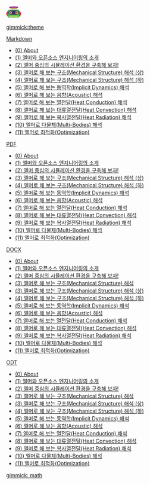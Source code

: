 <!--
  -- Name of your wiki
  -- Do NOT remove the leading `#` character.
  -->

#
[![icon_robot-1107_v02](icon_robot-1107_v02.png)](index.html)

<!--
  -- Default theme
  -- (Read: http://dynalon.github.io/mdwiki/#!customizing.md#Theme_chooser)
  -->
[gimmick:theme](bootstrap)


<!--
  -- Navigation
  -- (Read: http://dynalon.github.io/mdwiki/#!quickstart.md#Adding_a_navigation)
  -->


<!-- A more complex navigation example: ---------------------------------------- -->


[Markdown]()

  * [(0) About](CADG.md)
  * [(1) 엘머와 오픈소스 엔지니어링의 소개](CADG_01_Elmer_Intro.md)
  * [(2) 엘머 중심의 시뮬레이션 환경을 구축해 보자!](CADG_02_Elmer_Install.md)
  * [(3) 엘머로 해 보는 구조(Mechanical Structure) 해석 (상)](CADG_03_Elmer_Structure_1.md)
  * [(4) 엘머로 해 보는 구조(Mechanical Structure) 해석 (하)](CADG_03_Elmer_Structure_2.md)
  * [(5) 엘머로 해 보는 동역학(Implicit Dynamics) 해석](CADG_04_Elmer_Dynamics.md)
  * [(6) 엘머로 해 보는 음향(Acoustic) 해석](CADG_05_Elmer_Acoustic.md)
  * [(7) 엘머로 해 보는 열전달(Heat Conduction) 해석](CADG_06_Elmer_Conduction.md)
  * [(8) 엘머로 해 보는 대류열전달(Heat Convection) 해석](CADG_07_Elmer_Convection.md)
  * [(9) 엘머로 해 보는 복사열전달(Heat Radiation) 해석](CADG_08_Elmer_Radiation.md)
  * [(10) 엘머로 다물체(Multi-Bodies) 해석](CADG_09_Elmer_MultiBody.md)
  * [(11) 엘머로 최적화(Optimization)](CADG_10_Elmer_Optimization.md)


[PDF]()

  * [(0) About](./pdf/CADG.pdf)
  * [(1) 엘머와 오픈소스 엔지니어링의 소개](./pdf/CADG_01_Elmer_Intro.pdf)
  * [(2) 엘머 중심의 시뮬레이션 환경을 구축해 보자!](./pdf/CADG_02_Elmer_Install.pdf)
  * [(3) 엘머로 해 보는 구조(Mechanical Structure) 해석 (상)](./pdf/CADG_03_Elmer_Structure_1.pdf)
  * [(4) 엘머로 해 보는 구조(Mechanical Structure) 해석 (하)](./pdf/CADG_03_Elmer_Structure_2.pdf)
  * [(5) 엘머로 해 보는 동역학(Implicit Dynamics) 해석](./pdf/CADG_04_Elmer_Dynamics.pdf)
  * [(6) 엘머로 해 보는 음향(Acoustic) 해석](./pdf/CADG_05_Elmer_Acoustic.pdf)
  * [(7) 엘머로 해 보는 열전달(Heat Conduction) 해석](./pdf/CADG_06_Elmer_Conduction.pdf)
  * [(8) 엘머로 해 보는 대류열전달(Heat Convection) 해석](./pdf/CADG_07_Elmer_Convection.pdf)
  * [(9) 엘머로 해 보는 복사열전달(Heat Radiation) 해석](./pdf/CADG_08_Elmer_Radiation.pdf)
  * [(10) 엘머로 다물체(Multi-Bodies) 해석](./pdf/CADG_09_Elmer_MultiBody.pdf)
  * [(11) 엘머로 최적화(Optimization)](./pdf/CADG_10_Elmer_Optimization.pdf)


[DOCX]()

  * [(0) About](./docx/CADG.docx)
  * [(1) 엘머와 오픈소스 엔지니어링의 소개](./docx/CADG_01_Elmer_Intro.docx)
  * [(2) 엘머 중심의 시뮬레이션 환경을 구축해 보자!](./docx/CADG_02_Elmer_Install.docx)
  * [(3) 엘머로 해 보는 구조(Mechanical Structure) 해석](./docx/CADG_03_Elmer_Structure.docx)
  * [(3) 엘머로 해 보는 구조(Mechanical Structure) 해석 (상)](./docx/CADG_03_Elmer_Structure_1.docx)
  * [(4) 엘머로 해 보는 구조(Mechanical Structure) 해석 (하)](./docx/CADG_03_Elmer_Structure_2.docx)
  * [(5) 엘머로 해 보는 동역학(Implicit Dynamics) 해석](./docx/CADG_04_Elmer_Dynamics.docx)
  * [(6) 엘머로 해 보는 음향(Acoustic) 해석](./docx/CADG_05_Elmer_Acoustic.docx)
  * [(7) 엘머로 해 보는 열전달(Heat Conduction) 해석](./docx/CADG_06_Elmer_Conduction.docx)
  * [(8) 엘머로 해 보는 대류열전달(Heat Convection) 해석](./docx/CADG_07_Elmer_Convection.docx)
  * [(9) 엘머로 해 보는 복사열전달(Heat Radiation) 해석](./docx/CADG_08_Elmer_Radiation.docx)
  * [(10) 엘머로 다물체(Multi-Bodies) 해석](./docx/CADG_09_Elmer_MultiBody.docx)
  * [(11) 엘머로 최적화(Optimization)](./docx/CADG_10_Elmer_Optimization.docx)


[ODT]()

  * [(0) About](./odt/CADG.odt)
  * [(1) 엘머와 오픈소스 엔지니어링의 소개](./odt/CADG_01_Elmer_Intro.odt)
  * [(2) 엘머 중심의 시뮬레이션 환경을 구축해 보자!](./odt/CADG_02_Elmer_Install.odt)
  * [(3) 엘머로 해 보는 구조(Mechanical Structure) 해석](./odt/CADG_03_Elmer_Structure.odt)
  * [(3) 엘머로 해 보는 구조(Mechanical Structure) 해석 (상)](./odt/CADG_03_Elmer_Structure_1.odt)
  * [(4) 엘머로 해 보는 구조(Mechanical Structure) 해석 (하)](./odt/CADG_03_Elmer_Structure_2.odt)
  * [(5) 엘머로 해 보는 동역학(Implicit Dynamics) 해석](./odt/CADG_04_Elmer_Dynamics.odt)
  * [(6) 엘머로 해 보는 음향(Acoustic) 해석](./odt/CADG_05_Elmer_Acoustic.odt)
  * [(7) 엘머로 해 보는 열전달(Heat Conduction) 해석](./odt/CADG_06_Elmer_Conduction.odt)
  * [(8) 엘머로 해 보는 대류열전달(Heat Convection) 해석](./odt/CADG_07_Elmer_Convection.odt)
  * [(9) 엘머로 해 보는 복사열전달(Heat Radiation) 해석](./odt/CADG_08_Elmer_Radiation.odt)
  * [(10) 엘머로 다물체(Multi-Bodies) 해석](./odt/CADG_09_Elmer_MultiBody.odt)
  * [(11) 엘머로 최적화(Optimization)](./odt/CADG_10_Elmer_Optimization.odt)


<!--
  -- Let the user choose a theme
  -- (Read: http://dynalon.github.io/mdwiki/#!quickstart.md#Adding_a_navigation)

[gimmick:themechooser](Choose theme)
-->


<!-- ---------------------------------------------------------------------------- -->

<!--
  -- Change the Language
  -- Could be useful when there's more than one language wiki.
-->
<!--
[Change the Language]()

  * [English (United States)](/en_US/)
  * [English (United Kingdom)](/en_GB/)
  * [Italian](/it/)
-->

<!--
[gimmick:Disqus](dymaxionkim)
-->
[gimmick: math]()
